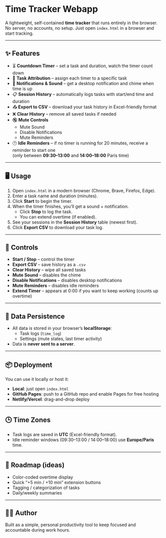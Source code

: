 # Time Tracker Webapp

A lightweight, self-contained **time tracker** that runs entirely in the browser.  
No server, no accounts, no setup. Just open `index.html` in a browser and start tracking.

---

## ✨ Features

- ⏳ **Countdown Timer** – set a task and duration, watch the timer count down
- 📝 **Task Attribution** – assign each timer to a specific task
- 🔔 **Notifications & Sound** – get a desktop notification and chime when time is up
- 📋 **Session History** – automatically logs tasks with start/end time and duration
- 📤 **Export to CSV** – download your task history in Excel-friendly format
- ❌ **Clear History** – remove all saved tasks if needed
- 🔇 **Mute Controls**
  - Mute Sound
  - Disable Notifications
  - Mute Reminders
- 🕑 **Idle Reminders** – if no timer is running for 20 minutes, receive a reminder to start one  
  (only between **09:30–13:00** and **14:00–18:00** Paris time)

---

## 🖥 Usage

1. Open `index.html` in a modern browser (Chrome, Brave, Firefox, Edge).
2. Enter a task name and duration (minutes).
3. Click **Start** to begin the timer.
4. When the timer finishes, you’ll get a sound + notification.  
   - Click **Stop** to log the task.  
   - You can extend overtime (if enabled).
5. See your sessions in the **Session History** table (newest first).
6. Click **Export CSV** to download your task log.

---

## 🔧 Controls

- **Start / Stop** – control the timer
- **Export CSV** – save history as a `.csv`
- **Clear History** – wipe all saved tasks
- **Mute Sound** – disables the chime
- **Disable Notifications** – disables desktop notifications
- **Mute Reminders** – disables idle reminders
- **Extend Timer** – appears at 0:00 if you want to keep working (counts up overtime)

---

## 💾 Data Persistence

- All data is stored in your browser’s **localStorage**:
  - Task logs (`time_log`)
  - Settings (mute states, last timer activity)
- Data is **never sent to a server**.

---

## 📦 Deployment

You can use it locally or host it:

- **Local**: just open `index.html`
- **GitHub Pages**: push to a GitHub repo and enable Pages for free hosting
- **Netlify/Vercel**: drag-and-drop deploy

---

## 🕒 Time Zones

- Task logs are saved in **UTC** (Excel-friendly format).
- Idle reminder windows (09:30–13:00 / 14:00–18:00) use **Europe/Paris** time.

---

## 🚀 Roadmap (ideas)

- Color-coded overtime display
- Quick “+5 min / +10 min” extension buttons
- Tagging / categorization of tasks
- Daily/weekly summaries

---

## 👨‍💻 Author

Built as a simple, personal productivity tool to keep focused and accountable during work hours.
